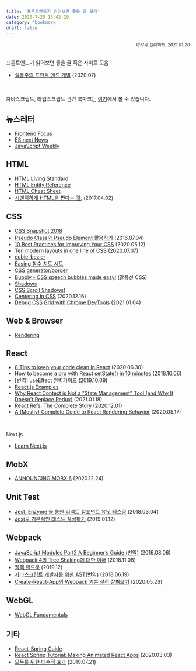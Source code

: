 ```yaml
---
title: '프론트엔드가 읽어보면 좋을 글 모음'
date: 2020-7-25 13:42:29
category: 'bookmark'
draft: false
---
```


<div style="font-size: 12px; font-style: italic; text-align: right;">
마지막 업데이트: 2021.01.20
</div>

<!-- - <a href="" target="_blank"></a> -->

<br />

프론트엔드가 읽어보면 좋을 글 혹은 사이트 모음

- <a href="https://peter-cho.gitbook.io/book/" target="_blank">실용주의 프런트 엔드 개발</a> (2020.07)

<br />

자바스크립트, 타입스크립트 관련 북마크는 <a href="https://howdy-mj.me/bookmark/javascript-and-typescript/" target="_blank">여기</a>에서 볼 수 있습니다.

## 뉴스레터

- <a href="https://frontendfoc.us/" target="_blank">Frontend Focus</a>
- <a href="http://esnextnews.com/" target="_blank">ES.next News</a>
- <a href="https://javascriptweekly.com/" target="_blank">JavaScript Weekly</a>

## HTML

- <a href="https://html.spec.whatwg.org/multipage/" target="_blank">HTML Living Standard</a>
- <a href="https://css-tricks.com/snippets/html/glyphs/" target="_blank">HTML Entity Reference</a>
- <a href="https://websitesetup.org/html5-cheat-sheet/" target="_blank">HTML Cheat Sheet</a>
- <a href="https://medium.com/@soeunlee/%EC%8B%9C%EB%A7%A8%ED%8B%B1%ED%95%98%EA%B2%8C-html%EC%9D%84-%EC%A7%A0%EB%8B%A4%EB%8A%94-%EA%B2%83-90612ffc988e" target="_blank">시맨틱하게 HTML을 짠다는 것.</a> (2017.04.02)

## CSS

- <a href="https://www.w3.org/TR/css-2018/" target="_blank">CSS Snapshot 2018</a>
- <a href="https://asfirstalways.tistory.com/184" target="_blank">Pseudo Class와 Pseudo Element 활용하기</a> (2016.07.04)
- <a href="https://medium.com/better-programming/10-best-practices-for-improving-your-css-84c69aac66e" target="_blank">10 Best Practices for Improving Your CSS</a> (2020.05.12)
- <a href="https://web.dev/one-line-layouts/" target="_blank">Ten modern layouts in one line of CSS</a> (2020.07.07)
- <a href="https://cubic-bezier.com/#.17,.67,.83,.67" target="_blank">cubie-bezier</a>
- <a href="https://easings.net/ko" target="_blank">Easing 함수 치트 시트</a>
- <a href="https://html-css-js.com/css/generator/border-outline/" target="_blank">CSS generator/border</a>
- <a href="http://projects.verou.me/bubbly/" target="_blank">Bubbly - CSS speech bubbles made easy!</a> (말풍선 CSS)
- <a href="https://brumm.af/shadows" target="_blank">Shadows</a>
- <a href="https://css-scroll-shadows.now.sh/?bgColor=e83ce2&shadowColor=222222&pxSize=15" target="_blank">CSS Scroll Shadows!</a>
- <a href="https://web.dev/centering-in-css/" target="_blank">Centering in CSS</a> (2020.12.16)
- <a href="https://blog.logrocket.com/using-chrome-devtools-to-debug-css-grid/" target="_blank">Debug CSS Grid with Chrome DevTools</a> (2021.01.04)

## Web & Browser

- <a href="https://www.notion.so/Rendering-994f91c0b5cc493481876d04be028b76#c9ec14ab7cd648ff80dbdaaab88bc609" target="_blank">Rendering</a>

## React

- <a href="https://medium.com/groww-engineering/8-tips-to-keep-your-code-clean-in-react-7706f631baf9" target="_blank">8 Tips to keep your code clean in React</a> (2020.06.30)
- <a href="https://www.freecodecamp.org/news/get-pro-with-react-setstate-in-10-minutes-d38251d1c781/" target="_blank">How to become a pro with React setState() in 10 minutes</a> (2018.10.06)
- <a href="https://rinae.dev/posts/a-complete-guide-to-useeffect-ko" target="_blank">[번역] useEffect 완벽가이드</a> (2019.10.09)
- <a href="https://reactjsexample.com/" target="_blank">React.js Examples</a>
- <a href="https://blog.isquaredsoftware.com/2021/01/blogged-answers-why-react-context-is-not-a-state-management-tool-and-why-it-doesnt-replace-redux/?fbclid=IwAR1OzMSnZOLRw0uKtXVFSRLEdumJlJ1nIfPQtT7WYiMz4pz4kpOlQYmqbvA" target="_blank">Why React Context is Not a "State Management" Tool (and Why It Doesn't Replace Redux)</a> (2021.01.18)
- <a href="https://unicorn-utterances.com/posts/react-refs-complete-story/" target="_blank">React Refs: The Complete Story</a> (2020.12.01)
- <a href="https://blog.isquaredsoftware.com/2020/05/blogged-answers-a-mostly-complete-guide-to-react-rendering-behavior/" target="_blank">A (Mostly) Complete Guide to React Rendering Behavior</a> (2020.05.17)

<br />

<p>Next.js</p>

- <a href="https://masteringnextjs.com/" target="_blank">Learn Next.js</a>

## MobX

- <a href="https://michel.codes/blogs/mobx6" target="_blank">ANNOUNCING MOBX 6</a> (2020.12.24)

## Unit Test

- <a href="https://velopert.com/3587" target="_blank">Jest, Enzyme 을 통한 리액트 컴포넌트 유닛 테스팅</a> (2018.03.04)
- <a href="https://www.daleseo.com/jest-basic/" target="_blank">Jest로 기본적인 테스트 작성하기</a> (2019.01.12)

## Webpack

- <a href="https://hojong.me/javascript-modules-part-2" target="_blank">JavaScript Modules Part2 A Beginner’s Guide (번역)</a> (2016.08.06)
- <a href="https://huns.me/development/2265" target="_blank">Webpack 4의 Tree Shaking에 대한 이해</a> (2018.11.08)
- <a href="https://joshua1988.github.io/webpack-guide/" target="_blank">웹팩 핸드북</a> (2019.12)
- <a href="https://gyujincho.github.io/2018-06-19/AST-for-JS-devlopers" target="_blank">자바스크립트 개발자를 위한 AST(번역)</a> (2018.06.19)
- <a href="https://maxkim-j.github.io/posts/cra-webpack-config" target="_blank">Create-React-App의 Webpack 기본 설정 살펴보기</a> (2020.05.26)

## WebGL

- <a href="https://webglfundamentals.org/" target="_blank">WebGL Fundamentals</a>

## 기타

- <a href="https://bradwoods.io/guides/react-spring" target="_blank">React-Spring Guide</a>
- <a href="https://shakuro.com/blog/react-spring-tutorial-making-animated-react-apps" target="_blank">React Spring Tutorial: Making Animated React Apps</a> (2020.03.03)
- <a href="https://overreacted.io/ko/algebraic-effects-for-the-rest-of-us/" target="_blank">모두를 위한 대수적 효과</a> (2019.07.21)
